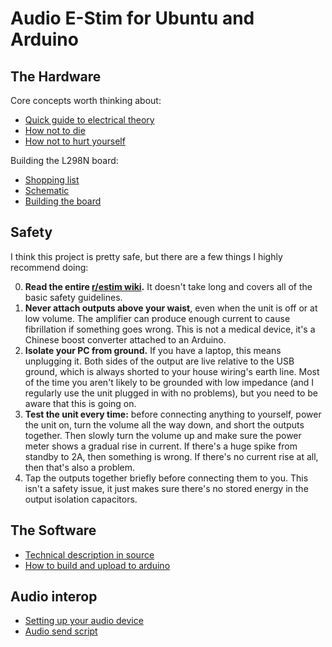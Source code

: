 Audio E-Stim for Ubuntu and Arduino
===================================

The Hardware
------------

Core concepts worth thinking about:

- [Quick guide to electrical theory](doc/electrical-theory.md)
- [How not to die](doc/how-not-to-die.md)
- [How not to hurt yourself](doc/how-not-to-hurt-yourself.md)

Building the L298N board:

- [Shopping list](doc/shopping-list.md)
- [Schematic](doc/schematic.md)
- [Building the board](doc/build.md)


Safety
------

I think this project is pretty safe, but there are a few things I highly
recommend doing:

0. **Read the entire [r/estim
   wiki](https://www.reddit.com/r/estim/wiki/index).** It doesn't take long and
   covers all of the basic safety guidelines.
1. **Never attach outputs above your waist**, even when the unit is off or at
   low volume. The amplifier can produce enough current to cause fibrillation if
   something goes wrong. This is not a medical device, it's a Chinese boost
   converter attached to an Arduino.
2. **Isolate your PC from ground.** If you have a laptop, this means unplugging
   it. Both sides of the output are live relative to the USB ground, which is
   always shorted to your house wiring's earth line. Most of the time you aren't
   likely to be grounded with low impedance (and I regularly use the unit
   plugged in with no problems), but you need to be aware that this is going on.
3. **Test the unit every time:** before connecting anything to yourself, power
   the unit on, turn the volume all the way down, and short the outputs
   together. Then slowly turn the volume up and make sure the power meter shows
   a gradual rise in current. If there's a huge spike from standby to 2A, then
   something is wrong. If there's no current rise at all, then that's also a
   problem.
4. Tap the outputs together briefly before connecting them to you. This isn't a
   safety issue, it just makes sure there's no stored energy in the output
   isolation capacitors.


The Software
------------

- [Technical description in source](src/main.cc)
- [How to build and upload to arduino](doc/platformio.md)


Audio interop
-------------

- [Setting up your audio device](doc/audio-setup.md)
- [Audio send script](./send-audio)
